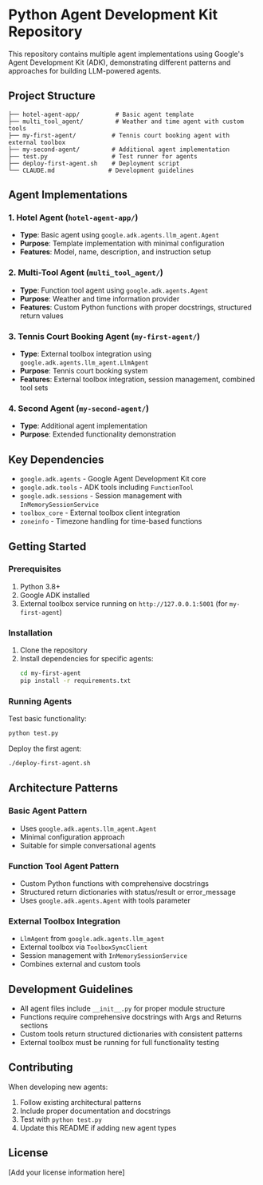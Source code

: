 # Python Agent Development Kit Repository

This repository contains multiple agent implementations using Google's Agent Development Kit (ADK), demonstrating different patterns and approaches for building LLM-powered agents.

## Project Structure

```
├── hotel-agent-app/          # Basic agent template
├── multi_tool_agent/         # Weather and time agent with custom tools
├── my-first-agent/          # Tennis court booking agent with external toolbox
├── my-second-agent/         # Additional agent implementation
├── test.py                  # Test runner for agents
├── deploy-first-agent.sh    # Deployment script
└── CLAUDE.md               # Development guidelines
```

## Agent Implementations

### 1. Hotel Agent (`hotel-agent-app/`)
- **Type**: Basic agent using `google.adk.agents.llm_agent.Agent`
- **Purpose**: Template implementation with minimal configuration
- **Features**: Model, name, description, and instruction setup

### 2. Multi-Tool Agent (`multi_tool_agent/`)
- **Type**: Function tool agent using `google.adk.agents.Agent`
- **Purpose**: Weather and time information provider
- **Features**: Custom Python functions with proper docstrings, structured return values

### 3. Tennis Court Booking Agent (`my-first-agent/`)
- **Type**: External toolbox integration using `google.adk.agents.llm_agent.LlmAgent`
- **Purpose**: Tennis court booking system
- **Features**: External toolbox integration, session management, combined tool sets

### 4. Second Agent (`my-second-agent/`)
- **Type**: Additional agent implementation
- **Purpose**: Extended functionality demonstration

## Key Dependencies

- `google.adk.agents` - Google Agent Development Kit core
- `google.adk.tools` - ADK tools including `FunctionTool`
- `google.adk.sessions` - Session management with `InMemorySessionService`
- `toolbox_core` - External toolbox client integration
- `zoneinfo` - Timezone handling for time-based functions

## Getting Started

### Prerequisites

1. Python 3.8+
2. Google ADK installed
3. External toolbox service running on `http://127.0.0.1:5001` (for `my-first-agent`)

### Installation

1. Clone the repository
2. Install dependencies for specific agents:
   ```bash
   cd my-first-agent
   pip install -r requirements.txt
   ```

### Running Agents

Test basic functionality:
```bash
python test.py
```

Deploy the first agent:
```bash
./deploy-first-agent.sh
```

## Architecture Patterns

### Basic Agent Pattern
- Uses `google.adk.agents.llm_agent.Agent`
- Minimal configuration approach
- Suitable for simple conversational agents

### Function Tool Agent Pattern
- Custom Python functions with comprehensive docstrings
- Structured return dictionaries with status/result or error_message
- Uses `google.adk.agents.Agent` with tools parameter

### External Toolbox Integration
- `LlmAgent` from `google.adk.agents.llm_agent`
- External toolbox via `ToolboxSyncClient`
- Session management with `InMemorySessionService`
- Combines external and custom tools

## Development Guidelines

- All agent files include `__init__.py` for proper module structure
- Functions require comprehensive docstrings with Args and Returns sections
- Custom tools return structured dictionaries with consistent patterns
- External toolbox must be running for full functionality testing

## Contributing

When developing new agents:
1. Follow existing architectural patterns
2. Include proper documentation and docstrings
3. Test with `python test.py`
4. Update this README if adding new agent types

## License

[Add your license information here]